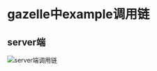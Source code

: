 # gazelle中example调用链

## server端

![server端调用链](/home/zhuheqin/clone/blogs-notes/gazelle/img/2024-08-28_16-23.png)

